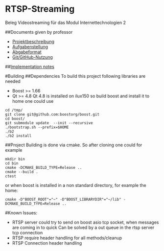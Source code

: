 # RTSP-Streaming
Beleg Videostreaming für das Modul Internettechnologien 2

##Documents given by professor

* [Projektbeschreibung](Projektbeschreibung.md)
* [Aufgabenstellung](Aufgabenstellung.md)
* [Abgabeformat](Abgabeformat.md)
* [Git/GitHub-Nutzung](git.md)

##[Implementation notes](doc/notes.md)

#Building
##Dependencies
To build this project following libraries are needed
*   Boost >= 1.66
*   Qt >= 4.8
Qt 4.8 is installed on ilux150 so build boost and install it to home one could use 
```
cd /tmp/
git clone git@github.com:boostorg/boost.git
cd boost/
git submodule update  --init --recursive
./bootstrap.sh --prefix=$HOME
./b2 
./b2 install
```

##Project
Building is done via cmake.
So after cloning one could for example
```
mkdir bin
cd bin
cmake -DCMAKE_BUILD_TYPE=Release ..
cmake --build .
ctest
```
or when boost is installed in a non standard directory, for example the home:
```
cmake -D"BOOST_ROOT"="~" -D"BOOST_LIBRARYDIR"="~/lib" -DCMAKE_BUILD_TYPE=Release ..
```

#Known Issues:
- RTSP server could try to send on boost asio tcp socket, when messages are coming in to quick
Can be solved by a out queue in the rtsp server tcp connection
- RTSP require header handling for all methods/cleanup
- RTSP Connection header handling


